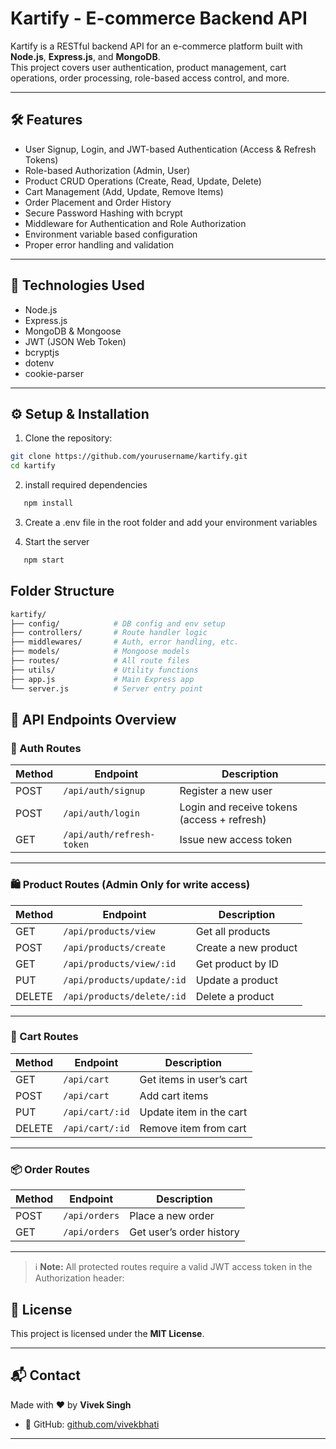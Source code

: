 # Kartify - E-commerce Backend API

Kartify is a RESTful backend API for an e-commerce platform built with **Node.js**, **Express.js**, and **MongoDB**.  
This project covers user authentication, product management, cart operations, order processing, role-based access control, and more.

---

## 🛠 Features

- User Signup, Login, and JWT-based Authentication (Access & Refresh Tokens)
- Role-based Authorization (Admin, User)
- Product CRUD Operations (Create, Read, Update, Delete)
- Cart Management (Add, Update, Remove Items)
- Order Placement and Order History
- Secure Password Hashing with bcrypt
- Middleware for Authentication and Role Authorization
- Environment variable based configuration
- Proper error handling and validation

---

## 🧰 Technologies Used

- Node.js
- Express.js
- MongoDB & Mongoose
- JWT (JSON Web Token)
- bcryptjs
- dotenv
- cookie-parser

---
## ⚙️ Setup & Installation

1. Clone the repository:

```bash
git clone https://github.com/yourusername/kartify.git
cd kartify
```

2. install required dependencies
```bash
   npm install
```

3. Create a .env file in the root folder and add your environment variables

4. Start the server
```bash
   npm start
```

## Folder Structure
```bash
kartify/
├── config/            # DB config and env setup
├── controllers/       # Route handler logic
├── middlewares/       # Auth, error handling, etc.
├── models/            # Mongoose models
├── routes/            # All route files
├── utils/             # Utility functions
├── app.js             # Main Express app
└── server.js          # Server entry point
```

## 🧪 API Endpoints Overview

### 🔑 Auth Routes

| Method | Endpoint                  | Description                   |
|--------|---------------------------|-------------------------------|
| POST   | `/api/auth/signup`        | Register a new user           |
| POST   | `/api/auth/login`         | Login and receive tokens (access + refresh)     |
| GET    | `/api/auth/refresh-token` | Issue new access token        |

---

### 🛍️ Product Routes (Admin Only for write access)

| Method | Endpoint             | Description          |
|--------|----------------------|----------------------|
| GET    | `/api/products/view`      | Get all products     |
| POST   | `/api/products/create`    | Create a new product |
| GET    | `/api/products/view/:id`  | Get product by ID    |
| PUT    | `/api/products/update/:id`  | Update a product     |
| DELETE | `/api/products/delete/:id`  | Delete a product     |

---

### 🛒 Cart Routes

| Method | Endpoint          | Description               |
|--------|-------------------|---------------------------|
| GET    | `/api/cart`        | Get items in user’s cart  |
| POST   | `/api/cart`        | Add cart items     |
| PUT | `/api/cart/:id`    | Update item in the cart     |
| DELETE | `/api/cart/:id`    | Remove item from cart     |

---

### 📦 Order Routes

| Method | Endpoint          | Description                |
|--------|-------------------|----------------------------|
| POST   | `/api/orders`      | Place a new order          |
| GET    | `/api/orders`      | Get user’s order history   |

---

> ℹ️ **Note:** All protected routes require a valid JWT access token in the Authorization header:  

## 📄 License

This project is licensed under the **MIT License**.


---

## 📬 Contact

Made with ❤️ by **Vivek Singh**

- 🔗 GitHub: [github.com/vivekbhati](https://github.com/bettercodevivek)
---



   
